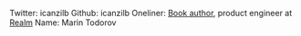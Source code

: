 Twitter: icanzilb
Github: icanzilb
Oneliner: <a href="http://www.underplot.com/#books" target="_blank">Book author</a>, product engineer at <a href="https://realm.io/" target="_blank">Realm</a>
Name: Marin Todorov
